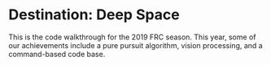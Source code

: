 # Destination: Deep Space
This is the code walkthrough for the 2019 FRC season. This year, some of our achievements include a pure pursuit algorithm, vision processing, and a command-based code base.
